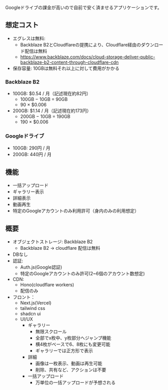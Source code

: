 Googleドライブの課金が高いので自前で安く済ませるアプリケーションです。

## 想定コスト
- エグレスは無料:
  - Backblaze B2とCloudflareの提携により、Cloudflare経由のダウンロード配信は無料
  - https://www.backblaze.com/docs/cloud-storage-deliver-public-backblaze-b2-content-through-cloudflare-cdn
- 保存容量: 10GBは無料それ以上に対して費用がかかる

### Backblaze B2
- 100GB: $0.54 / 月（記述現在約82円）
  - 100GB − 10GB = 90GB
  - 90 × $0.006
- 200GB: $1.14 / 月（記述現在約173円）
  - 200GB − 10GB = 190GB
  - 190 × $0.006

### Googleドライブ
  - 100GB: 290円 / 月
  - 200GB: 440円 / 月

## 機能
- 一括アップロード
- ギャラリー表示
- 詳細表示
- 動画再生
- 特定のGoogleアカウントのみ利用許可（身内のみの利用想定）

## 概要
- オブジェクトストレージ: Backblaze B2
  - Backblaze B2 → cloudflare 配信は無料
- DBなし
- 認証:
  - Auth.js(Google認証)
  - 特定のGoogleアカウントのみ許可(2~6個のアカウント数想定)
- CDN:
  - Hono(cloudflare workers)
  - 配信のみ
- フロント：
  - Next.js(Vercel)
  - tailwind css
  - shadcn ui
  - UI/UX
    - ギャラリー
      - 無限スクロール
      - 全部でx枚中、y枚部分へジャンプ機能
      - 横4枚がベースで6、8枚にも変更可能
      - ギャラリーでは正方形で表示
    - 詳細
      - 画像は一枚表示、動画は再生可能
      - 削除、共有など、アクションは不要
    - 一括アップロード
      - 万単位の一括アップロードが予想される